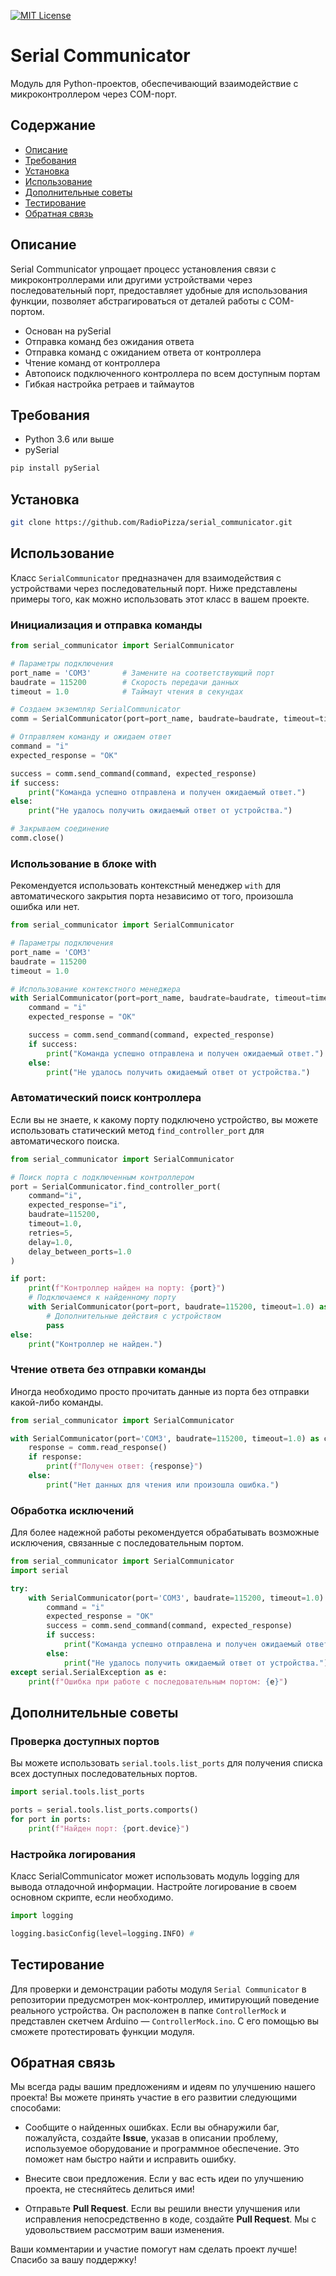 [![MIT License][license-shield]][license-url]

# Serial Communicator

Модуль для Python-проектов, обеспечивающий взаимодействие с микроконтроллером через COM-порт.

## Содержание

* [Описание](#chapter-0)
* [Требования](#chapter-1)
* [Установка](#chapter-2)
* [Использование](#chapter-3)
* [Дополнительные советы](#chapter-4)
* [Тестирование](#chapter-5)
* [Обратная связь](#chapter-6)

<a id="chapter-0"></a>

## Описание

Serial Communicator упрощает процесс установления связи с микроконтроллерами или другими устройствами через последовательный порт, предоставляет удобные для использования функции, позволяет абстрагироваться от деталей работы с COM-портом.

- Основан на pySerial
- Отправка команд без ожидания ответа
- Отправка команд с ожиданием ответа от контроллера
- Чтение команд от контроллера
- Автопоиск подключенного контроллера по всем доступным портам
- Гибкая настройка ретраев и таймаутов

<a id="chapter-1"></a>

## Требования

- Python 3.6 или выше
- pySerial

```bash
pip install pySerial
```

<a id="chapter-2"></a>

## Установка

```bash
git clone https://github.com/RadioPizza/serial_communicator.git
```

<a id="chapter-3"></a>

## Использование

Класс `SerialCommunicator` предназначен для взаимодействия с устройствами через последовательный порт. Ниже представлены примеры того, как можно использовать этот класс в вашем проекте.

### Инициализация и отправка команды

```Python
from serial_communicator import SerialCommunicator

# Параметры подключения
port_name = 'COM3'       # Замените на соответствующий порт
baudrate = 115200        # Скорость передачи данных
timeout = 1.0            # Таймаут чтения в секундах

# Создаем экземпляр SerialCommunicator
comm = SerialCommunicator(port=port_name, baudrate=baudrate, timeout=timeout)

# Отправляем команду и ожидаем ответ
command = "i"
expected_response = "OK"

success = comm.send_command(command, expected_response)
if success:
    print("Команда успешно отправлена и получен ожидаемый ответ.")
else:
    print("Не удалось получить ожидаемый ответ от устройства.")

# Закрываем соединение
comm.close()
```

### Использование в блоке with

Рекомендуется использовать контекстный менеджер `with` для автоматического закрытия порта независимо от того, произошла ошибка или нет.

```Python
from serial_communicator import SerialCommunicator

# Параметры подключения
port_name = 'COM3'
baudrate = 115200
timeout = 1.0

# Использование контекстного менеджера
with SerialCommunicator(port=port_name, baudrate=baudrate, timeout=timeout) as comm:
    command = "i"
    expected_response = "OK"

    success = comm.send_command(command, expected_response)
    if success:
        print("Команда успешно отправлена и получен ожидаемый ответ.")
    else:
        print("Не удалось получить ожидаемый ответ от устройства.")
```

### Автоматический поиск контроллера

Если вы не знаете, к какому порту подключено устройство, вы можете использовать cтатический метод `find_controller_port` для автоматического поиска.

```Python
from serial_communicator import SerialCommunicator

# Поиск порта с подключенным контроллером
port = SerialCommunicator.find_controller_port(
    command="i",
    expected_response="i",
    baudrate=115200,
    timeout=1.0,
    retries=5,
    delay=1.0,
    delay_between_ports=1.0
)

if port:
    print(f"Контроллер найден на порту: {port}")
    # Подключаемся к найденному порту
    with SerialCommunicator(port=port, baudrate=115200, timeout=1.0) as comm:
        # Дополнительные действия с устройством
        pass
else:
    print("Контроллер не найден.")
```

### Чтение ответа без отправки команды

Иногда необходимо просто прочитать данные из порта без отправки какой-либо команды.

```Python
from serial_communicator import SerialCommunicator

with SerialCommunicator(port='COM3', baudrate=115200, timeout=1.0) as comm:
    response = comm.read_response()
    if response:
        print(f"Получен ответ: {response}")
    else:
        print("Нет данных для чтения или произошла ошибка.")
```

### Обработка исключений

Для более надежной работы рекомендуется обрабатывать возможные исключения, связанные с последовательным портом.

```Python
from serial_communicator import SerialCommunicator
import serial

try:
    with SerialCommunicator(port='COM3', baudrate=115200, timeout=1.0) as comm:
        command = "i"
        expected_response = "OK"
        success = comm.send_command(command, expected_response)
        if success:
            print("Команда успешно отправлена и получен ожидаемый ответ.")
        else:
            print("Не удалось получить ожидаемый ответ от устройства.")
except serial.SerialException as e:
    print(f"Ошибка при работе с последовательным портом: {e}")
```
<a id="chapter-5"></a>

## Дополнительные советы

### Проверка доступных портов

Вы можете использовать `serial.tools.list_ports` для получения списка всех доступных последовательных портов.

```Python
import serial.tools.list_ports

ports = serial.tools.list_ports.comports()
for port in ports:
    print(f"Найден порт: {port.device}")
```

### Настройка логирования

Класс SerialCommunicator может использовать модуль logging для вывода отладочной информации. Настройте логирование в своем основном скрипте, если необходимо.

```Python
import logging

logging.basicConfig(level=logging.INFO) #
```

<a id="chapter-6"></a>

## Тестирование

Для проверки и демонстрации работы модуля `Serial Communicator` в репозитории предусмотрен мок-контроллер, имитирующий поведение реального устройства. Он расположен в папке `ControllerMock` и представлен скетчем Arduino — `ControllerMock.ino`. С его помощью вы сможете протестировать функции модуля.

<a id="chapter-7"></a>

## Обратная связь

Мы всегда рады вашим предложениям и идеям по улучшению нашего проекта! Вы можете принять участие в его развитии следующими способами:

- Сообщите о найденных ошибках. Если вы обнаружили баг, пожалуйста, создайте **Issue**, указав в описании проблему, используемое оборудование и программное обеспечение. Это поможет нам быстро найти и исправить ошибку.

- Внесите свои предложения. Если у вас есть идеи по улучшению проекта, не стесняйтесь делиться ими!

- Отправьте **Pull Request**. Если вы решили внести улучшения или исправления непосредственно в коде, создайте **Pull Request**. Мы с удовольствием рассмотрим ваши изменения.

Ваши комментарии и участие помогут нам сделать проект лучше! Спасибо за вашу поддержку!

<!-- MARKDOWN LINKS & IMAGES -->
[license-shield]: https://img.shields.io/github/license/othneildrew/Best-README-Template.svg?style=for-the-badge
[license-url]: https://github.com/RadioPizza/serial_communicator/blob/main/LICENSE